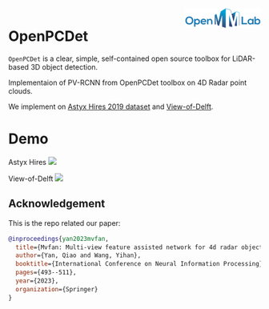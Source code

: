 <img src="docs/open_mmlab.png" align="right" width="30%">

# OpenPCDet

`OpenPCDet` is a clear, simple, self-contained open source toolbox for LiDAR-based 3D object detection. 


Implementaion of PV-RCNN from OpenPCDet toolbox on 4D Radar point clouds.

We implement on [Astyx Hires 2019 dataset](https://paperswithcode.com/dataset/astyx-hires2019) and [View-of-Delft](https://github.com/tudelft-iv/view-of-delft-dataset).

# Demo #

Astyx Hires
![](docs/radar_detection_astyx.gif)

View-of-Delft
![](docs/radar_detection_VoD.gif)


## Acknowledgement

This is the repo related our paper:

```bibtex
@inproceedings{yan2023mvfan,
  title={Mvfan: Multi-view feature assisted network for 4d radar object detection},
  author={Yan, Qiao and Wang, Yihan},
  booktitle={International Conference on Neural Information Processing},
  pages={493--511},
  year={2023},
  organization={Springer}
}
```
